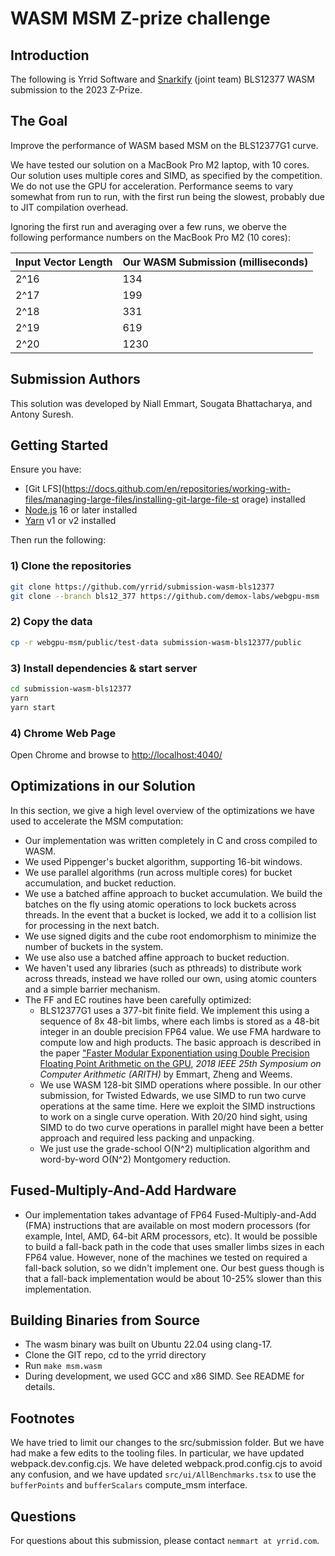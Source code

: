 # WASM MSM Z-prize challenge

## Introduction

The following is Yrrid Software and [Snarkify](https://snarkify.io/) (joint team) BLS12377 WASM submission to the 2023 Z-Prize.

## The Goal

Improve the performance of WASM based MSM on the BLS12377G1 curve.

We have tested our solution on a MacBook Pro M2 laptop, with 10 cores.  Our solution uses multiple cores and
SIMD, as specified by the competition.  We do not use the GPU for acceleration.  Performance seems
to vary somewhat from run to run, with the first run being the slowest, probably due to JIT compilation overhead.
 
Ignoring the first run and averaging over a few runs, we oberve the following performance numbers on the MacBook Pro M2
(10 cores):

|Input Vector Length | Our WASM Submission (milliseconds) | 
| --- | --- |
| 2^16 | 134 |
| 2^17 | 199 |
| 2^18 | 331 | 
| 2^19 | 619 | 
| 2^20 | 1230 | 

## Submission Authors

This solution was developed by Niall Emmart, Sougata Bhattacharya, and Antony Suresh.  

## Getting Started

Ensure you have:

- [Git LFS](https://docs.github.com/en/repositories/working-with-files/managing-large-files/installing-git-large-file-st
orage)  installed
- [Node.js](https://nodejs.org) 16 or later installed
- [Yarn](https://yarnpkg.com) v1 or v2 installed

Then run the following:

### 1) Clone the repositories

```bash
git clone https://github.com/yrrid/submission-wasm-bls12377
git clone --branch bls12_377 https://github.com/demox-labs/webgpu-msm
```

### 2) Copy the data

```bash
cp -r webgpu-msm/public/test-data submission-wasm-bls12377/public
```

### 3) Install dependencies & start server

```bash
cd submission-wasm-bls12377
yarn
yarn start
```

### 4) Chrome Web Page

Open Chrome and browse to [http://localhost:4040/](http://localhost:4040/)

## Optimizations in our Solution

In this section, we give a high level overview of the optimizations we have used to accelerate the MSM computation:

-  Our implementation was written completely in C and cross compiled to WASM.
-  We used Pippenger's bucket algorithm, supporting  16-bit windows.
-  We use parallel algorithms (run across multiple cores) for bucket accumulation, and bucket reduction.
-  We use a batched affine approach to bucket accumulation.  We build the batches on the fly using atomic
   operations to lock buckets across threads.  In the event that a bucket is locked, we add it to a collision
   list for processing in the next batch.
-  We use signed digits and the cube root endomorphism to minimize the number of buckets in the system.
-  We use also use a batched affine approach to bucket reduction.
-  We haven't used any libraries (such as pthreads) to distribute work across threads, instead we have rolled our
   own, using atomic counters and a simple barrier mechanism.  
-  The FF and EC routines have been carefully optimized:
   - BLS12377G1 uses a 377-bit finite field.  We implement this using a sequence of 8x 48-bit limbs, where each 
     limbs is stored as a 48-bit integer in an double precision FP64 value.   We use FMA hardware to compute low 
     and high products.  The basic approach is described in the paper ["Faster Modular Exponentiation using 
     Double Precision Floating Point Arithmetic on the GPU](http://www.acsel-lab.com/arithmetic/arith25/pdf/17.pdf), 
     *2018 IEEE 25th Symposium on Computer Arithmetic (ARITH)* by Emmart, Zheng and Weems.
   - We use WASM 128-bit SIMD operations where possible.  In our other submission, for Twisted Edwards, we use
     SIMD to run two curve operations at the same time.  Here we exploit the SIMD instructions to work on a single
     curve operation.   With 20/20 hind sight, using SIMD to do two curve operations in parallel might have been
     a better approach and required less packing and unpacking.
   - We just use the grade-school O(N^2) multiplication algorithm and word-by-word O(N^2) Montgomery
     reduction.

## Fused-Multiply-And-Add Hardware

- Our implementation takes advantage of FP64 Fused-Multiply-and-Add (FMA) instructions that are available on most modern processors
  (for example, Intel, AMD, 64-bit ARM processors, etc).  It would be possible to build a fall-back path in the code that uses smaller
  limbs sizes in each FP64 value.  However, none of the machines we tested on required a fall-back solution, so we didn't implement one. 
  Our best guess though is that a fall-back implementation would be about 10-25% slower than this implementation.

## Building Binaries from Source

- The wasm binary was built on Ubuntu 22.04 using clang-17.
- Clone the GIT repo, cd to the yrrid directory
- Run `make msm.wasm` 
- During development, we used GCC and x86 SIMD.  See README for details.

## Footnotes

We have tried to limit our changes to the src/submission folder.  But we have had make a few edits
to the tooling files.  In particular, we have updated webpack.dev.config.cjs.  We have deleted 
webpack.prod.config.cjs to avoid any confusion, and we have updated `src/ui/AllBenchmarks.tsx`
to use the `bufferPoints` and `bufferScalars` compute_msm interface.

## Questions

For questions about this submission, please contact `nemmart at yrrid.com`.
